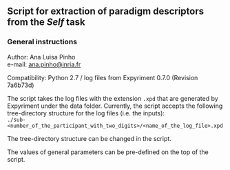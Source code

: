 ## Script for extraction of paradigm descriptors from the *Self* task  

### General instructions  

Author: Ana Luisa Pinho  
e-mail: ana.pinho@inria.fr

Compatibility: Python 2.7 / log files from Expyriment 0.7.0 (Revision 7a6b73d)

The script takes the log files with the extension `.xpd` that are generated by Expyriment under the data folder. Currently, the script accepts the following tree-directory structure for the log files (i.e. the inputs):  
`./sub-<number_of_the_participant_with_two_digits>/<name_of_the_log_file>.xpd`

The tree-directory structure can be changed in the script.

The values of general parameters can be pre-defined on the top of the script.



